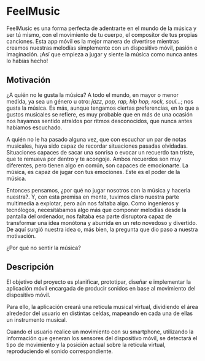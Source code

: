 # FeelMusic

FeelMusic es una forma perfecta de adentrarte en el mundo de  la música y ser tú mismo, con el movimiento de tu cuerpo, el compositor de tus propias canciones. Esta app móvil es la mejor manera de divertirse mientras creamos nuestras melodías simplemente con un dispositivo móvil, pasión e imaginación. ¡Así que empieza a jugar y siente la música como nunca antes lo habías hecho!

## Motivación

¿A quién no le gusta la música?  A todo el mundo, en mayor o menor medida, ya sea un género u otro: _jazz, pop, rap, hip hop, rock, soul…_; nos gusta la música. Es más, aunque tengamos ciertas preferencias, en lo que a gustos musicales se refiere, es muy probable que en más de una ocasión nos hayamos sentido atraídos por ritmos desconocidos, que nunca antes habíamos escuchado.

A quién no le ha pasado alguna vez, que con escuchar un par de notas musicales, haya sido capaz de recordar situaciones pasadas olvidadas. Situaciones capaces de sacar una sonrisa o evocar un recuerdo tan triste, que te remueva por dentro y te acongoje. Ambos recuerdos son muy diferentes, pero tienen algo en común, son capaces de emocionarte. La música, es capaz de jugar con tus emociones. Este es el poder de la música.

Entonces pensamos, ¿por qué no jugar nosotros con la música y hacerla nuestra?. Y, con esta premisa en mente, tuvimos claro nuestra parte multimedia a explotar, pero aún nos faltaba algo. Como ingenieros y tecnólogos, necesitábamos algo más que componer melodías desde la pantalla del ordenador, nos faltaba esa parte disruptora capaz de transformar una idea monótona y aburrida en un reto novedoso y divertido. De aquí surgió nuestra idea o, más bien, la pregunta que dio paso a nuestra motivación.

¿Por qué no sentir la música?

## Descripción

El objetivo del proyecto es planificar, prototipar, diseñar e implementar la aplicación móvil encargada de producir sonidos en base al movimiento del dispositivo móvil.

Para ello, la aplicación creará una retícula musical virtual, dividiendo el área alrededor del usuario en distintas celdas, mapeando en cada una de ellas un instrumento musical.

Cuando el usuario realice un movimiento con su smartphone, utilizando la información que generan los sensores del dispositivo móvil, se detectará el tipo de movimiento y la posición actual sobre la retícula virtual, reproduciendo el sonido correspondiente.
